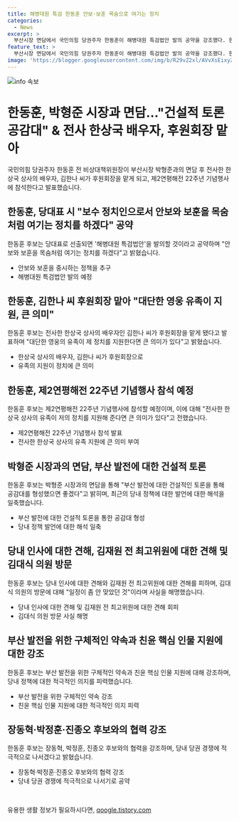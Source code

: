 ```yaml
---
title: 해병대원 특검 한동훈 안보·보훈 목숨으로 여기는 정치
categories:
  - News
excerpt: >
  부산시장 면담에서 국민의힘 당권주자 한동훈이 해병대원 특검법안 발의 공약을 강조했다. 한동훈은 한상국 전사자의 배우자가 후원회장을 맡을 예정이라며 그의 정치를 지원하는 것에 대해 감사의 뜻을 표현했다. 또한, 제2연평해전 22주년 기념행사에 참석할 예정이며, 부산 발전을 위한 정책 및 당내 선거에 대한 건설적인 토론에 주안점을 뒀다. 한동훈은 김재원 전 최고위원에 대한 컷오프 조치 취소와 부산 발전을 위한 다양한 공약에 대해 자신의 의지를 강조했다.
feature_text: >
  부산시장 면담에서 국민의힘 당권주자 한동훈이 해병대원 특검법안 발의 공약을 강조했다. 한동훈은 한상국 전사자의 배우자가 후원회장을 맡을 예정이라며 그의 정치를 지원하는 것에 대해 감사의 뜻을 표현했다. 또한, 제2연평해전 22주년 기념행사에 참석할 예정이며, 부산 발전을 위한 정책 및 당내 선거에 대한 건설적인 토론에 주안점을 뒀다. 한동훈은 김재원 전 최고위원에 대한 컷오프 조치 취소와 부산 발전을 위한 다양한 공약에 대해 자신의 의지를 강조했다.
image: 'https://blogger.googleusercontent.com/img/b/R29vZ2xl/AVvXsEixyZcFfHzMRdzZMjFBmAUKJYCLCGyLL1o632UiGVXcaFdKo_bkvkuCioo0uUKlGfBVcT3P84aROyZIXSBEx3Aw5nCQ3pTgDom1WDC4m8eifvWiAmWEEVb4x6G_l8C0QH225ldMjyaFvpxGEBGNO37VmDTDMHGhJPq73UglMfDca1-0aw/s1600/blogspot.png'
---
```


<p><img src="https://blogger.googleusercontent.com/img/b/R29vZ2xl/AVvXsEixyZcFfHzMRdzZMjFBmAUKJYCLCGyLL1o632UiGVXcaFdKo_bkvkuCioo0uUKlGfBVcT3P84aROyZIXSBEx3Aw5nCQ3pTgDom1WDC4m8eifvWiAmWEEVb4x6G_l8C0QH225ldMjyaFvpxGEBGNO37VmDTDMHGhJPq73UglMfDca1-0aw/s1600/blogspot.png" alt="info 속보" /></p>

<h1>한동훈, 박형준 시장과 면담…"건설적 토론 공감대" & 전사 한상국 배우자, 후원회장 맡아</h1>

<p data-ke-size="size16">국민의힘 당권주자 한동훈 전 비상대책위원장이 부산시장 박형준과의 면담 후 전사한 한상국 상사의 배우자, 김한나 씨가 후원회장을 맡게 되고, 제2연평해전 22주년 기념행사에 참석한다고 발표했습니다.</p>

<h2>한동훈, 당대표 시 "보수 정치인으로서 안보와 보훈을 목숨처럼 여기는 정치를 하겠다" 공약</h2>

<p data-ke-size="size16">한동훈 후보는 당대표로 선출되면 '해병대원 특검법안'을 발의할 것이라고 공약하며 "안보와 보훈을 목숨처럼 여기는 정치를 하겠다"고 밝혔습니다.</p>

<ul>
  <li>안보와 보훈을 중시하는 정책을 추구</li>
  <li>해병대원 특검법안 발의 예정</li>
</ul>

<h2>한동훈, 김한나 씨 후원회장 맡아 "대단한 영웅 유족이 지원, 큰 의미"</h2>

<p data-ke-size="size16">한동훈 후보는 전사한 한상국 상사의 배우자인 김한나 씨가 후원회장을 맡게 됐다고 발표하며 "대단한 영웅의 유족이 제 정치를 지원한다면 큰 의미가 있다"고 밝혔습니다.</p>

<ul>
  <li>한상국 상사의 배우자, 김한나 씨가 후원회장으로</li>
  <li>유족의 지원이 정치에 큰 의미</li>
</ul>

<h2>한동훈, 제2연평해전 22주년 기념행사 참석 예정</h2>

<p data-ke-size="size16">한동훈 후보는 제2연평해전 22주년 기념행사에 참석할 예정이며, 이에 대해 "전사한 한상국 상사의 유족이 저의 정치를 지원해 준다면 큰 의미가 있다"고 전했습니다.</p>

<ul>
  <li>제2연평해전 22주년 기념행사 참석 발표</li>
  <li>전사한 한상국 상사의 유족 지원에 큰 의미 부여</li>
</ul>

<h2>박형준 시장과의 면담, 부산 발전에 대한 건설적 토론</h2>

<p data-ke-size="size16">한동훈 후보는 박형준 시장과의 면담을 통해 "부산 발전에 대한 건설적인 토론을 통해 공감대를 형성했으면 좋겠다"고 밝히며, 최근의 당내 정책에 대한 발언에 대한 해석을 일축했습니다.</p>

<ul>
  <li>부산 발전에 대한 건설적 토론을 통한 공감대 형성</li>
  <li>당내 정책 발언에 대한 해석 일축</li>
</ul>

<h2>당내 인사에 대한 견해, 김재원 전 최고위원에 대한 견해 및 김대식 의원 방문</h2>

<p data-ke-size="size16">한동훈 후보는 당내 인사에 대한 견해와 김재원 전 최고위원에 대한 견해를 피하며, 김대식 의원의 방문에 대해 "일정이 좀 안 맞았던 것"이라며 사실을 해명했습니다.</p>

<ul>
  <li>당내 인사에 대한 견해 및 김재원 전 최고위원에 대한 견해 회피</li>
  <li>김대식 의원 방문 사실 해명</li>
</ul>

<h2>부산 발전을 위한 구체적인 약속과 친윤 핵심 인물 지원에 대한 강조</h2>

<p data-ke-size="size16">한동훈 후보는 부산 발전을 위한 구체적인 약속과 친윤 핵심 인물 지원에 대해 강조하며, 당내 정책에 대한 적극적인 의지를 피력했습니다.</p>

<ul>
  <li>부산 발전을 위한 구체적인 약속 강조</li>
  <li>친윤 핵심 인물 지원에 대한 적극적인 의지 피력</li>
</ul>

<h2>장동혁·박정훈·진종오 후보와의 협력 강조</h2>

<p data-ke-size="size16">한동훈 후보는 장동혁, 박정훈, 진종오 후보와의 협력을 강조하며, 당내 당권 경쟁에 적극적으로 나서겠다고 밝혔습니다.</p>

<ul>
  <li>장동혁·박정훈·진종오 후보와의 협력 강조</li>
  <li>당내 당권 경쟁에 적극적으로 나서기로 공약</li>
</ul>

<p data-ke-size="size16">&nbsp;</p>
유용한 생활 정보가 필요하시다면, <a href="https://qoogle.tistory.com" rel="dofollow">qoogle.tistory.com</a>


